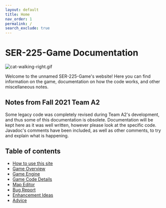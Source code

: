 ```yaml
---
layout: default
title: Home
nav_order: 1
permalink: /
search_exclude: true
---
```


# SER-225-Game Documentation

<div id="cat-image-container">
    <img id="cat-gif" src="TeamA4/docs/assets/images/cat-walking-right.gif" alt="cat-walking-right.gif" style="padding-left:0px;">
</div>

Welcome to the unnamed SER-225-Game's website! Here you can find information on the game, documentation on how the code works, 
and other miscellaneous notes.

## Notes from Fall 2021 Team A2
Some legacy code was completely revised during Team A2's development, and thus some of this documentation is obsolete. Documentation will be kept here as it was well written, however please look at the specific code. Javadoc's comments have been included, as well as other comments, to try and explain what is happening.

## Table of contents

- [How to use this site](../HowToUseThisSite/how-to-use-this-site.md)
- [Game Overview](../GameOverview/game-overview.md)
- [Game Engine](../GameEngine/game-engine.md)
- [Game Code Details](../GameCodeDetails/game-code-details.md)
- [Map Editor](../MapEditor/map-editor.md)
- [Bug Report](../BugReport/bug-report.md)
- [Enhancement Ideas](../EnhancementIdeas/enhancement-ideas.md)
- [Advice](../Advice/advice.md)

<script>
let walkDirection = 1;

function moveCat() {
    const container = document.getElementById("cat-image-container");
    const containerWidth = container.offsetWidth;
        
    const catImage = document.getElementById("cat-gif");
    const currentLeftPx = getComputedStyle(catImage).getPropertyValue("padding-left");
    const currentLeft = parseInt(currentLeftPx.replace("px", ""), 10);
    const catImageWidth = catImage.width;
    
    if (currentLeft + catImageWidth >= containerWidth) {
        walkDirection = -1;
        catImage.src = "/SER-225-Game/assets/images/cat-walking-left.gif";
        catImage.alt = "cat-walking-left.gif";
    } else if (currentLeft <= 0) {
        walkDirection = 1;
        catImage.src = "/SER-225-Game/assets/images/cat-walking-right.gif";
        catImage.alt = "cat-walking-right.gif";
    }

    catImage.style["padding-left"] = (currentLeft + walkDirection) + "px";
}

window.setInterval(moveCat, 10);
</script>
